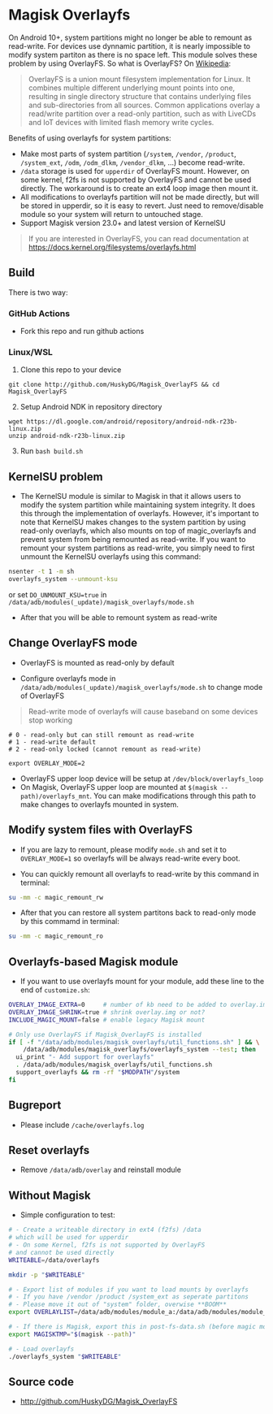 # Magisk Overlayfs

On Android 10+, system partitions might no longer be able to remount as read-write. For devices use dynnamic partition, it is nearly impossible to modify system partiton as there is no space left. This module solves these problem by using OverlayFS. So what is OverlayFS? On [Wikipedia](https://en.m.wikipedia.org/wiki/OverlayFS):

> OverlayFS is a union mount filesystem implementation for Linux. It combines multiple different underlying mount points into one, resulting in single directory structure that contains underlying files and sub-directories from all sources. Common applications overlay a read/write partition over a read-only partition, such as with LiveCDs and IoT devices with limited flash memory write cycles.

Benefits of using overlayfs for system partitions:

- Make most parts of system partition (`/system`, `/vendor`, `/product`, `/system_ext`, `/odm`, `/odm_dlkm`, `/vendor_dlkm`, ...) become read-write.
- `/data` storage is used for `upperdir` of OverlayFS mount. However, on some kernel, f2fs is not supported by OverlayFS and cannot be used directly. The workaround is to create an ext4 loop image then mount it.
- All modifications to overlayfs partition will not be made directly, but will be stored in upperdir, so it is easy to revert. Just need to remove/disable module so your system will return to untouched stage.
- Support Magisk version 23.0+ and latest version of KernelSU

> If you are interested in OverlayFS, you can read documentation at <https://docs.kernel.org/filesystems/overlayfs.html>

## Build

There is two way:

### GitHub Actions
- Fork this repo and run github actions

### Linux/WSL

1. Clone this repo to your device
```
git clone http://github.com/HuskyDG/Magisk_OverlayFS && cd Magisk_OverlayFS
```
2. Setup Android NDK in repository directory
```
wget https://dl.google.com/android/repository/android-ndk-r23b-linux.zip
unzip android-ndk-r23b-linux.zip
```
3. Run `bash build.sh`

## KernelSU problem

- The KernelSU module is similar to Magisk in that it allows users to modify the system partition while maintaining system integrity. It does this through the implementation of overlayfs. However, it's important to note that KernelSU makes changes to the system partition by using read-only overlayfs, which also mounts on top of magic_overlayfs and prevent system from being remounted as read-write. If you want to remount your system partitions as read-write, you simply need to first unmount the KernelSU overlayfs using this command:

```bash
nsenter -t 1 -m sh
overlayfs_system --unmount-ksu
```

or set `DO_UNMOUNT_KSU=true` in `/data/adb/modules(_update)/magisk_overlayfs/mode.sh`

- After that you will be able to remount system as read-write

## Change OverlayFS mode

- OverlayFS is mounted as read-only by default

- Configure overlayfs mode in `/data/adb/modules(_update)/magisk_overlayfs/mode.sh` to change mode of OverlayFS

> Read-write mode of overlayfs will cause baseband on some devices stop working

```
# 0 - read-only but can still remount as read-write
# 1 - read-write default
# 2 - read-only locked (cannot remount as read-write)

export OVERLAY_MODE=2
```

- OverlayFS upper loop device will be setup at `/dev/block/overlayfs_loop`
- On Magisk, OverlayFS upper loop are mounted at `$(magisk --path)/overlayfs_mnt`. You can make modifications through this path to make changes to overlayfs mounted in system.

## Modify system files with OverlayFS

- If you are lazy to remount, please modify `mode.sh` and set it to `OVERLAY_MODE=1` so overlayfs will be always read-write every boot.

- You can quickly remount all overlayfs to read-write by this command in terminal:
```bash
su -mm -c magic_remount_rw
```

- After that you can restore all system partitons back to read-only mode by this commamd in terminal:
```bash
su -mm -c magic_remount_ro
```


## Overlayfs-based Magisk module

- If you want to use overlayfs mount for your module, add these line to the end of `customize.sh`:

```bash
OVERLAY_IMAGE_EXTRA=0     # number of kb need to be added to overlay.img
OVERLAY_IMAGE_SHRINK=true # shrink overlay.img or not?
INCLUDE_MAGIC_MOUNT=false # enable legacy Magisk mount

# Only use OverlayFS if Magisk_OverlayFS is installed
if [ -f "/data/adb/modules/magisk_overlayfs/util_functions.sh" ] && \
    /data/adb/modules/magisk_overlayfs/overlayfs_system --test; then
  ui_print "- Add support for overlayfs"
  . /data/adb/modules/magisk_overlayfs/util_functions.sh
  support_overlayfs && rm -rf "$MODPATH"/system
fi
```

## Bugreport

- Please include `/cache/overlayfs.log`

## Reset overlayfs

- Remove `/data/adb/overlay` and reinstall module

## Without Magisk

- Simple configuration to test:

```bash
# - Create a writeable directory in ext4 (f2fs) /data
# which will be used for upperdir
# - On some Kernel, f2fs is not supported by OverlayFS
# and cannot be used directly
WRITEABLE=/data/overlayfs

mkdir -p "$WRITEABLE"

# - Export list of modules if you want to load mounts by overlayfs
# - If you have /vendor /product /system_ext as seperate partitons
# - Please move it out of "system" folder, overwise **BOOM**
export OVERLAYLIST=/data/adb/modules/module_a:/data/adb/modules/module_b

# - If there is Magisk, export this in post-fs-data.sh (before magic mount):
export MAGISKTMP="$(magisk --path)"

# - Load overlayfs
./overlayfs_system "$WRITEABLE"
```

## Source code

- <http://github.com/HuskyDG/Magisk_OverlayFS>
